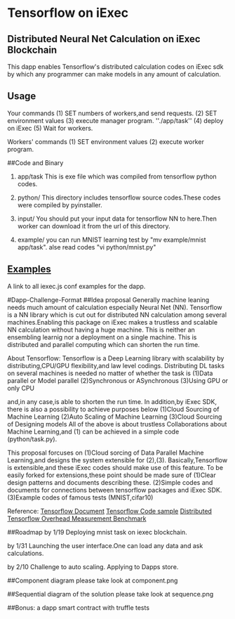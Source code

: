 # Tensorflow on iExec 
## Distributed Neural Net Calculation on iExec Blockchain
This dapp enables Tensorflow's distributed calculation codes on iExec sdk by which any programmer can make models in any amount of calculation.

## Usage
Your commands
(1) SET numbers of workers,and send requests.
(2) SET environment values
(3) execute manager program.
''./app/task''
(4) deploy on iExec
(5) Wait for workers.
 
Workers' commands
(1) SET environment values
(2) execute worker program.

##Code and Binary
1. app/task 
This is exe file which was compiled from tensorflow python codes.

2. python/
This directory includes tensorflow source codes.These codes were compiled by
pyinstaller.

3. input/
You should put your input data for tensorflow NN to here.Then worker can download it from the url of this directory.

4. example/
you can run MNIST learning test by "mv example/mnist app/task".
alse read codes "vi python/mnist.py"

## [Examples](./examples)
A link to all iexec.js conf examples for the dapp.

#Dapp-Challenge-Format
##Idea proposal
Generally machine leaning needs much amount of calculation especially Neural Net (NN). Tensorflow is a NN library which is cut out for distributed NN calculation among several machines.Enabling this package on iExec makes a trustless and scalable NN calculation without having a huge machine. 
This is neither an ensembling learnig nor a deployment on a single machine.
This is distributed and parallel computing which can shorten the run time.

About Tensorflow:
Tensorflow is a Deep Learning library with scalability by distributing,CPU/GPU flexibility,and law level codings.
Distributing DL tasks on several machines is needed no matter of whether the task is
(1)Data parallel or Model parallel
(2)Synchronous or ASynchronous 
(3)Using GPU or only CPU

and,in any case,is able to shorten the run time.
In addition,by iExec SDK, there is also a possibility to achieve purposes below
(1)Cloud Sourcing of Machine Learning
(2)Auto Scaling of Machine Learning
(3)Cloud Sourcing of Designing models
All of the above is about trustless Collaborations about Machine Learning,and (1) can be achieved in a simple code (python/task.py).

This proposal forcuses on (1)Cloud sorcing of Data Parallel Machine Learning,and designs the system extensible for (2),(3).
Basically,Tensorflow is extensible,and these iExec codes should make use of this feature.
To be easily forked for extensions,these point should be made sure of
(1)Clear design patterns and documents describing these.
(2)Simple codes and documents for connections between tensorflow packages and iExec SDK.
(3)Example codes of famous tests (MNIST,cifar10)

Reference: 
[Tensorflow Document](http://download.tensorflow.org/paper/whitepaper2015.pdf)
[Tensorflow Code sample](https://www.tensorflow.org/deploy/distributed)
[Distributed Tensorflow Overhead Measurement Benchmark](https://gist.github.com/ahaider3/ae4f6d2d790d963a93b346bb0138a41d)

##Roadmap
by 1/19 Deploying mnist task on iexec blockchain.

by 1/31 Launching the user interface.One can load any data and ask calculations.

by 2/10 Challenge to auto scaling.
        Applying to Dapps store.  

##Component diagram
please take look at component.png

##Sequential diagram of the solution
please take look at sequence.png

##Bonus: a dapp smart contract with truffle tests

